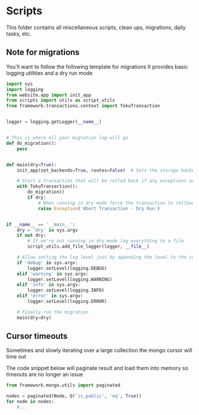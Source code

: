 # Scripts

This folder contains all miscellaneous scripts, clean ups, migrations, daily tasks, etc.


## Note for migrations

You'll want to follow the following template for migrations
It provides basic logging utilities and a dry run mode



```python
import sys
import logging
from website.app import init_app
from scripts import utils as script_utils
from framework.transactions.context import TokuTransaction


logger = logging.getLogger(__name__)


# This is where all your migration log will go
def do_migration():
    pass


def main(dry=True):
    init_app(set_backends=True, routes=False)  # Sets the storage backends on all models

    # Start a transaction that will be rolled back if any exceptions are un
    with TokuTransaction():
        do_migration()
        if dry:
            # When running in dry mode force the transaction to rollback
            raise Exception('Abort Transaction - Dry Run')


if __name__ == '__main__':
    dry = 'dry' in sys.argv
    if not dry:
        # If we're not running in dry mode log everything to a file
        script_utils.add_file_logger(logger, __file__)

    # Allow setting the log level just by appending the level to the command
    if 'debug' in sys.argv:
        logger.setLevel(logging.DEBUG)
    elif 'warning' in sys.argv:
        logger.setLevel(logging.WARNING)
    elif 'info' in sys.argv:
        logger.setLevel(logging.INFO)
    elif 'error' in sys.argv:
        logger.setLevel(logging.ERROR)

    # Finally run the migration
    main(dry=dry)
```


## Cursor timeouts

Sometimes and slowly iterating over a large collection the mongo cursor will time out

The code snippet below will paginate result and load them into memory so timeouts are no longer an issue

```python
from framework.mongo.utils import paginated

nodes = paginated(Node, Q('is_public', 'eq', True))
for node in nodes:
    #...
```
